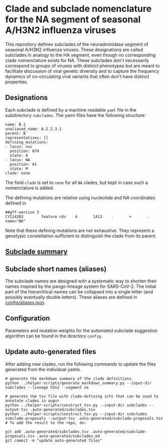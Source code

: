 # Clade and subclade nomenclature for the NA segment of seasonal A/H3N2 influenza viruses

This repository defines subclades of the neuradminidase segment of seasonal A/H3N2 influenza viruses.
These designations are called subclades in analogy to the HA segment, even though no corresponding clade nomenclature exists for NA.
These subclades don't necessarily correspond to groups of viruses with distinct phenotypes but are meant to facilitate discussion of viral genetic diversity and to capture the frequency dynamics of co-circulating viral variants that often don't have distinct properties.


## Designations

Each subclade is defined by a machine readable `yaml` file in the subdirectory `subclades`.
The yaml-files have the following structure:
```
name: B.1
unaliased_name: A.2.2.3.1
parent: B
representatives: []
defining_mutations:
- locus: nuc
  position: 674
  state: A
- locus: NA
  position: 61
  state: M
clade: none

```
The field `clade` is set to `none` for all `NA` clades, but kept in case such a nomenclature is added.

The defining mutations are relative using nucleotide and NA coordinates defined in
```
##gff-version 3
CY114383        feature cds    4       1413    .       +       .       name="NA"
```
Note that these defining mutations are not exhaustive. They represent a genotypic constellation sufficient to distinguish the clade from its parent.

## [Subclade summary](.auto-generated/subclades.md)

## Subclade short names (aliases)
The subclade names are designed with a systematic way to shorten their names inspired by the pango-lineage system for SARS-CoV-2.
The initial part of the hierarchical names can be collapsed into a single letter (and possibly eventually double letters).
These aliases are defined in [config/aliases.json](config/aliases.json).


## Configuration
Parameters and mutation weights for the automated subclade suggestion algorithm can be found in the directory `config`.

## Update auto-generated files
After adding new clades, run the following commands to update the files generated from the individual yamls.
```
# generate the markdown summary of the clade definitions
python ../helper-scripts/generate_markdown_summary.py --input-dir subclades --lineage h3n2 --segment na

# generate the tsv file with clade-defining info that can be used to annotate clades in augur
python ../helper-scripts/construct_tsv.py --input-dir subclades --output-tsv .auto-generated/subclades.tsv
python ../helper-scripts/construct_tsv.py --input-dir subclades subclade-proposals --output-tsv .auto-generated/subclade-proposals.tsv
# To add the result to the repo, do:

git add .auto-generated/subclades.tsv .auto-generated/subclade-proposals.tsv .auto-generated/subclades.md
git commit -m "update auto-generated files"
```

